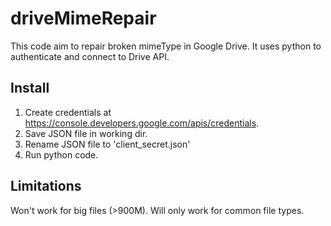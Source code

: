 # driveMimeRepair
This code aim to repair broken mimeType in Google Drive.
It uses python to authenticate and connect to Drive API.

## Install
1. Create credentials at https://console.developers.google.com/apis/credentials.
2. Save JSON file in working dir.
3. Rename JSON file to 'client_secret.json'
4. Run python code.

## Limitations
Won't work for big files (>900M).
Will only work for common file types.
